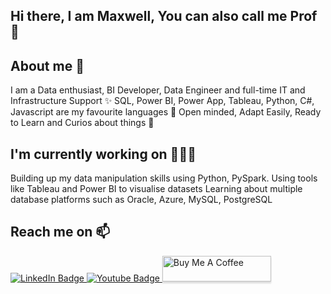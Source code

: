 ## Hi there, I am Maxwell, You can also call me Prof 👋

## About me 🌱
I am a Data enthusiast, BI Developer, Data Engineer and full-time IT and Infrastructure Support ✨
SQL, Power BI, Power App, Tableau, Python, C#, Javascript are my favourite languages 📖
Open minded, Adapt Easily, Ready to Learn and Curios about things 🧠

## I'm currently working on 🚴🏻‍♀️
Building up my data manipulation skills using Python, PySpark.
Using tools like Tableau and Power BI to visualise datasets
Learning about multiple database platforms such as Oracle, Azure, MySQL, PostgreSQL

## Reach me on 📫

<div id="badges">
  <a href="https://www.linkedin.com/in/maxwell-taprah-cio-653924a9/">
    <img src="https://img.shields.io/badge/LinkedIn-blue?style=for-the-badge&logo=linkedin&logoColor=white" alt="LinkedIn Badge"/>
  </a>
  <a href="your-youtube-URL">
    <img src="https://img.shields.io/badge/YouTube-red?style=for-the-badge&logo=youtube&logoColor=white" alt="Youtube Badge"/>
  </a>
  <a href="https://www.buymeacoffee.com/maxwelltaprah" target="_blank"><img src="https://www.buymeacoffee.com/assets/img/custom_images/orange_img.png" alt="Buy Me A Coffee" style="height: 41px !important;width: 174px !important;box-shadow: 0px 3px 2px 0px rgba(190, 190, 190,           0.5) !important;-webkit-box-shadow: 0px 3px 2px 0px rgba(190, 190, 190, 0.5) !important;" >
  </a>
</div>

